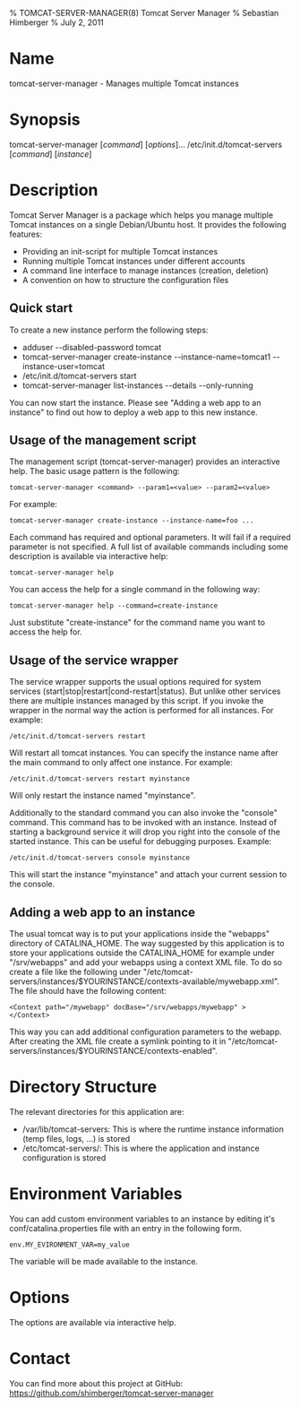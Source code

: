 % TOMCAT-SERVER-MANAGER(8) Tomcat Server Manager
% Sebastian Himberger
% July 2, 2011

Name
====

tomcat-server-manager - Manages multiple Tomcat instances

Synopsis
=======

tomcat-server-manager [*command*] [*options*]...
/etc/init.d/tomcat-servers [*command*] [*instance*]

Description
===========

Tomcat Server Manager is a package which helps you manage multiple Tomcat
instances on a single Debian/Ubuntu host. It provides the following features:

 * Providing an init-script for multiple Tomcat instances
 * Running multiple Tomcat instances under different accounts
 * A command line interface to manage instances (creation, deletion)
 * A convention on how to structure the configuration files

Quick start
------------------------------

To create a new instance perform the following steps:

 * adduser --disabled-password tomcat
 * tomcat-server-manager create-instance --instance-name=tomcat1 --instance-user=tomcat
 * /etc/init.d/tomcat-servers start
 * tomcat-server-manager list-instances --details --only-running

You can now start the instance. Please see "Adding a web app to an instance" to find
out how to deploy a web app to this new instance.

Usage of the management script
------------------------------

The management script (tomcat-server-manager) provides an interactive help.
The basic usage pattern is the following:

	tomcat-server-manager <command> --param1=<value> --param2=<value>

For example:

	tomcat-server-manager create-instance --instance-name=foo ...

Each command has required and optional parameters.  It will fail if a required
parameter is not specified. A full list of available commands including some
description is available via interactive help:

	tomcat-server-manager help

You can access the help for a single command in the following way:

	tomcat-server-manager help --command=create-instance

Just substitute "create-instance" for the command name you want to access
the help for.

Usage of the service wrapper
---------------------------

The service wrapper supports the usual options required for system services
(start|stop|restart|cond-restart|status). But unlike other services there
are multiple instances managed by this script. If you invoke the wrapper
in the normal way the action is performed for all instances. For example:

	/etc/init.d/tomcat-servers restart

Will restart all tomcat instances. You can specify the instance name after the
main command to only affect one instance. For example:

	/etc/init.d/tomcat-servers restart myinstance

Will only restart the instance named "myinstance".

Additionally to the standard command you can also invoke the "console" command.
This command has to be invoked with an instance. Instead of starting a background
service it will drop you right into the console of the started instance. This
can be useful for debugging purposes. Example:

	/etc/init.d/tomcat-servers console myinstance

This will start the instance "myinstance" and attach your current session to
the console.

Adding a web app to an instance
-------------------------------

The usual tomcat way is to put your applications inside the "webapps" directory
of CATALINA_HOME. The way suggested by this application is to store your applications
outside the CATALINA_HOME for example under "/srv/webapps" and add your webapps using
a context XML file. To do so create a file like the following under 
"/etc/tomcat-servers/instances/$YOURINSTANCE/contexts-available/mywebapp.xml". 
The file should have the following content:

	<Context path="/mywebapp" docBase="/srv/webapps/mywebapp" >
	</Context>

This way you can add additional configuration parameters to the webapp. After creating
the XML file create a symlink pointing to it in 
"/etc/tomcat-servers/instances/$YOURINSTANCE/contexts-enabled".

Directory Structure
===================

The relevant directories for this application are:

* /var/lib/tomcat-servers: This is where the runtime instance information (temp files, logs, ...) is stored
* /etc/tomcat-servers/: This is where the application and instance configuration is stored

Environment Variables
=====================

You can add custom environment variables to an instance by editing it's conf/catalina.properties file
with an entry in the following form.

	env.MY_EVIRONMENT_VAR=my_value

The variable will be made available to the instance.

Options
=======

The options are available via interactive help.

Contact
=======

You can find more about this project at GitHub:
https://github.com/shimberger/tomcat-server-manager




